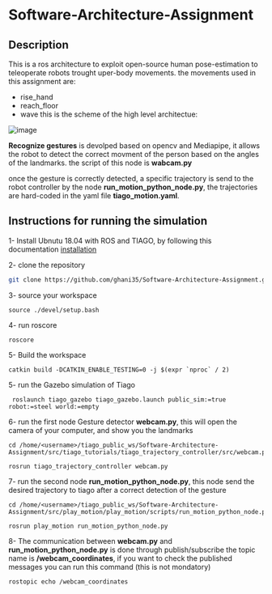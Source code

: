 # Software-Architecture-Assignment
## Description
This is a ros architecture to exploit open-source human pose-estimation to teleoperate robots trought uper-body movements. the movements used in this assignment are: 
* rise_hand
* reach_floor
* wave
this is the scheme of the high level architectue: 

![image](https://user-images.githubusercontent.com/91313196/178319382-9fd768a9-c97d-4b8e-a436-5b38cbcc1724.png)


**Recognize gestures** is devolped based on opencv and Mediapipe, it allows the robot to detect the correct movment of the person based 
on the angles of the landmarks. the script of this node is **wabcam.py**

once the gesture is correctly detected, a specific trajectory is send to the robot controller by the node **run_motion_python_node.py**,
the trajectories are hard-coded in the yaml file **tiago_motion.yaml**.

## Instructions for running the simulation
1- Install Ubnutu 18.04 with ROS and TIAGO, by following this documentation [installation](http://wiki.ros.org/Robots/TIAGo/Tutorials/Installation/InstallUbuntuAndROS)

2- clone the repository
```bash
git clone https://github.com/ghani35/Software-Architecture-Assignment.git 
```
3- source your workspace 
```
source ./devel/setup.bash
```
4- run roscore
```
roscore 
```
5- Build the workspace
```
catkin build -DCATKIN_ENABLE_TESTING=0 -j $(expr `nproc` / 2)
```
5- run the Gazebo simulation of Tiago 
```
 roslaunch tiago_gazebo tiago_gazebo.launch public_sim:=true robot:=steel world:=empty
```
6- run the first node Gesture detector  **webcam.py**, this will open the camera of your computer, and show you the landmarks
```
cd /home/<username>/tiago_public_ws/Software-Architecture-Assignment/src/tiago_tutorials/tiago_trajectory_controller/src/webcam.py
```
```
rosrun tiago_trajectory_controller webcam.py
```
7- run the second node **run_motion_python_node.py**, this node send the desired trajectory to tiago after a correct detection of the gesture
```
cd /home/<username>/tiago_public_ws/Software-Architecture-Assignment/src/play_motion/play_motion/scripts/run_motion_python_node.py
```
```
rosrun play_motion run_motion_python_node.py
```
8- The communication between **webcam.py** and **run_motion_python_node.py** is done through publish/subscribe 
the topic name is **/webcam_coordinates**, if you want to check the published messages you can run this command (this is not mondatory)
```
rostopic echo /webcam_coordinates 
```
 


